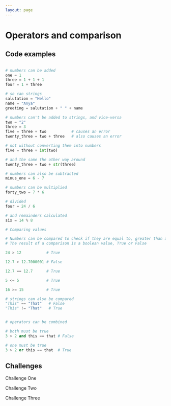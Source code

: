 ```yaml
---
layout: page
---
```


# Operators and comparison


<p class="flow-text">

</p>


## Code examples

```python

# numbers can be added
one = 1
three = 1 + 1 + 1
four = 1 + three

# so can strings
salutation = "Hello"
name = "Anya"
greeting = salutation + " " + name

# numbers can't be added to strings, and vice-versa
two = "2"
three = 3
five = three + two           # causes an error
twenty_three = two + three   # also causes an error

# not without converting them into numbers
five = three + int(two)

# and the same the other way around
twenty_three = two + str(three)

# numbers can also be subtracted
minus_one = 6 - 7

# numbers can be multiplied
forty_two = 7 * 6

# divided
four = 24 / 6

# and remainders calculated
six = 14 % 8

# Comparing values

# Numbers can be compared to check if they are equal to, greater than and less than each other
# The result of a comparison is a boolean value, True or False

24 > 12           # True

12.7 > 12.7000001 # False

12.7 == 12.7      # True

5 <= 5            # True

16 >= 15          # True

# strings can also be compared
"This" == "That"   # False
"This" != "That"   # True


# operators can be combined

# both must be true
3 > 2 and this == that # False

# one must be true
3 > 2 or this == that  # True

```


## Challenges


<div class="card-panel flow-text" markdown="1">
<p class="card-title">Challenge One</p>


</div>

<div class="card-panel flow-text" markdown="1">
<p class="card-title">Challenge Two</p>


</div>

<div class="card-panel flow-text" markdown="1">
<p class="card-title">Challenge Three</p>


</div>
